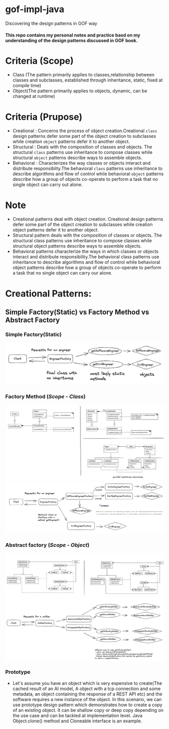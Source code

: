 # gof-impl-java
Discovering the design patterns in GOF way

#### This repo contains my personal notes and practice basd on my understanding of the design patterns discussed in GOF book.

# Criteria (Scope)
- Class (The pattern primarily applies to classes,relationship between classes and subclasses, established through inheritance, static, fixed at compile time)
- Object(The pattern primarily applies to objects, dynamic, can be changed at runtime)


# Criteria (Prupose)
- Creational : Concerns the process of object creation.Creational `class` design patterns defer some part of the object creation to subclasses while creation `object` patterns defer it to another object.
- Structural : Deals with the composition of classes and objects. The structural `class` patterns use inheritance to compose classes while structural `object` patterns describe ways to assemble objects.
- Behavioral : Characterizes the way classes or objects interact and distribute responsiblity.The behavioral `class` patterns use inheritance to describe algorithms and flow of control while behavioral `object` patterns describe how a group of objects co-operate to perform a task that no single object can carry out alone.
# Note
- Creational patterns deal with object creation. Creational design patterns defer some part of the object creation to subclasses while creation object patterns defer it to another object.
- Structural pattern deals with the composition of classes or objects. The structural class patterns use inheritance to compose classes while structural object patterns describe ways to assemble objects.
-  Behavioral patterns characterize the ways in which classes or objects interact and distribute responsibility.The behavioral class patterns use inheritance to describe algorithms and flow of control while behavioral object patterns describe how a group of objects co-operate to perform a task that no single object can carry our alone.

# Creational Patterns:
## Simple Factory(Static) vs Factory Method vs Abstract Factory

### Simple Factory(Static)
![](assets/simple-factory.jpeg)
### Factory Method (*Scope - Class*)
![](assets/fm-gof.jpeg)
![](assets/factory-method.jpeg)

### Abstract factory (*Scope - Object*)
![](assets/af-gof.jpeg)
![](assets/abstract-factory.jpeg)

### Prototype
- Let's assume you have an object which is very expensive to create(The cached result of an AI model, A object with a tcp connection and some metadata, an object containing the response of a REST API etc) and the software requires a new instance of the object. In this scenario, we can use prototype design pattern which demonstrates how to create a copy of an existing object. It can be shallow copy or deep copy depending on the use case and can be tackled at implementation level. Java Object.clone() method and Cloneable interface is an example.